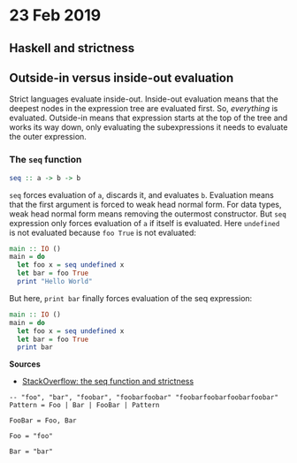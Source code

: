 # 23 Feb 2019

## Haskell and strictness

## Outside-in versus inside-out evaluation

Strict languages evaluate inside-out.
Inside-out evaluation means that the deepest nodes in the expression tree are
evaluated first.
So, _everything_ is evaluated.
Outside-in means that expression starts at the top of the tree and works its way
down, only evaluating the subexpressions it needs to evaluate the outer 
expression.

### The `seq` function

```haskell
seq :: a -> b -> b 
```

`seq` forces evaluation of `a`, discards it, and evaluates `b`.
Evaluation means that the first argument is forced to weak head normal form.
For data types, weak head normal form means removing the outermost constructor.
But `seq` expression only forces evaluation of `a` if itself is evaluated.
Here `undefined` is not evaluated because `foo True` is not evaluated:

```haskell
main :: IO ()
main = do
  let foo x = seq undefined x
  let bar = foo True
  print "Hello World"
```

But here, `print bar` finally forces evaluation of the seq expression:

```haskell
main :: IO ()
main = do
  let foo x = seq undefined x
  let bar = foo True
  print bar
```

**Sources**

- [StackOverflow: the seq function and strictness](https://stackoverflow.com/questions/11046590/the-seq-function-and-strictness)


```
-- "foo", "bar", "foobar", "foobarfoobar" "foobarfoobarfoobarfoobar"
Pattern = Foo | Bar | FooBar | Pattern

FooBar = Foo, Bar

Foo = "foo"

Bar = "bar"
```
